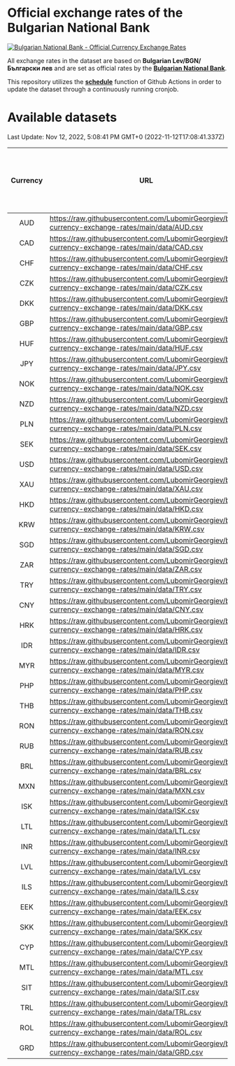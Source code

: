 # Official exchange rates of the Bulgarian National Bank

[![Bulgarian National Bank - Official Currency Exchange Rates](https://github.com/LubomirGeorgiev/bnb-currency-exchange-rates/actions/workflows/update-rates.yml/badge.svg?branch=main)](https://github.com/LubomirGeorgiev/bnb-currency-exchange-rates/actions/workflows/update-rates.yml)

All exchange rates in the dataset are based on **Bulgarian Lev/BGN/Български лев** and are set as official rates by the [**Bulgarian National Bank**](https://www.bnb.bg/Statistics/StExternalSector/StExchangeRates/StERForeignCurrencies/index.htm?toLang=_EN).

This repository utilizes the [**schedule**](https://docs.github.com/en/actions/reference/events-that-trigger-workflows) function of Github Actions in order to update the dataset through a continuously running cronjob.

# Available datasets

<!-- START LINKS (DO NOT EVER FU*ING DELETE THIS COMMENT FOR THE LOVE OF YOUR LIFE!!! IF YOU ARE CURIOS HOW IT WORKS, YOU CAN HAVE A LOOK AT ./src/updateReadme.ts) -->

Last Update: Nov 12, 2022, 5:08:41 PM GMT+0 (2022-11-12T17:08:41.337Z)

| Currency | URL                                                                                             | Number of records | Number of missing days that were filled in |
| :------: | ----------------------------------------------------------------------------------------------- | :---------------: | :----------------------------------------: |
|   AUD    | https://raw.githubusercontent.com/LubomirGeorgiev/bnb-currency-exchange-rates/main/data/AUD.csv |       8311        |                    2564                    |
|   CAD    | https://raw.githubusercontent.com/LubomirGeorgiev/bnb-currency-exchange-rates/main/data/CAD.csv |       8311        |                    2564                    |
|   CHF    | https://raw.githubusercontent.com/LubomirGeorgiev/bnb-currency-exchange-rates/main/data/CHF.csv |       8311        |                    2564                    |
|   CZK    | https://raw.githubusercontent.com/LubomirGeorgiev/bnb-currency-exchange-rates/main/data/CZK.csv |       8311        |                    2564                    |
|   DKK    | https://raw.githubusercontent.com/LubomirGeorgiev/bnb-currency-exchange-rates/main/data/DKK.csv |       8311        |                    2564                    |
|   GBP    | https://raw.githubusercontent.com/LubomirGeorgiev/bnb-currency-exchange-rates/main/data/GBP.csv |       8311        |                    2564                    |
|   HUF    | https://raw.githubusercontent.com/LubomirGeorgiev/bnb-currency-exchange-rates/main/data/HUF.csv |       8311        |                    2564                    |
|   JPY    | https://raw.githubusercontent.com/LubomirGeorgiev/bnb-currency-exchange-rates/main/data/JPY.csv |       8311        |                    2564                    |
|   NOK    | https://raw.githubusercontent.com/LubomirGeorgiev/bnb-currency-exchange-rates/main/data/NOK.csv |       8311        |                    2564                    |
|   NZD    | https://raw.githubusercontent.com/LubomirGeorgiev/bnb-currency-exchange-rates/main/data/NZD.csv |       8311        |                    2564                    |
|   PLN    | https://raw.githubusercontent.com/LubomirGeorgiev/bnb-currency-exchange-rates/main/data/PLN.csv |       8311        |                    2564                    |
|   SEK    | https://raw.githubusercontent.com/LubomirGeorgiev/bnb-currency-exchange-rates/main/data/SEK.csv |       8311        |                    2564                    |
|   USD    | https://raw.githubusercontent.com/LubomirGeorgiev/bnb-currency-exchange-rates/main/data/USD.csv |       8311        |                    2564                    |
|   XAU    | https://raw.githubusercontent.com/LubomirGeorgiev/bnb-currency-exchange-rates/main/data/XAU.csv |       8311        |                    2566                    |
|   HKD    | https://raw.githubusercontent.com/LubomirGeorgiev/bnb-currency-exchange-rates/main/data/HKD.csv |       8011        |                    2475                    |
|   KRW    | https://raw.githubusercontent.com/LubomirGeorgiev/bnb-currency-exchange-rates/main/data/KRW.csv |       8011        |                    2475                    |
|   SGD    | https://raw.githubusercontent.com/LubomirGeorgiev/bnb-currency-exchange-rates/main/data/SGD.csv |       8011        |                    2475                    |
|   ZAR    | https://raw.githubusercontent.com/LubomirGeorgiev/bnb-currency-exchange-rates/main/data/ZAR.csv |       8011        |                    2475                    |
|   TRY    | https://raw.githubusercontent.com/LubomirGeorgiev/bnb-currency-exchange-rates/main/data/TRY.csv |       6491        |                    2003                    |
|   CNY    | https://raw.githubusercontent.com/LubomirGeorgiev/bnb-currency-exchange-rates/main/data/CNY.csv |       6373        |                    1969                    |
|   HRK    | https://raw.githubusercontent.com/LubomirGeorgiev/bnb-currency-exchange-rates/main/data/HRK.csv |       6373        |                    1969                    |
|   IDR    | https://raw.githubusercontent.com/LubomirGeorgiev/bnb-currency-exchange-rates/main/data/IDR.csv |       6373        |                    1969                    |
|   MYR    | https://raw.githubusercontent.com/LubomirGeorgiev/bnb-currency-exchange-rates/main/data/MYR.csv |       6373        |                    1969                    |
|   PHP    | https://raw.githubusercontent.com/LubomirGeorgiev/bnb-currency-exchange-rates/main/data/PHP.csv |       6373        |                    1969                    |
|   THB    | https://raw.githubusercontent.com/LubomirGeorgiev/bnb-currency-exchange-rates/main/data/THB.csv |       6373        |                    1969                    |
|   RON    | https://raw.githubusercontent.com/LubomirGeorgiev/bnb-currency-exchange-rates/main/data/RON.csv |       6314        |                    1951                    |
|   RUB    | https://raw.githubusercontent.com/LubomirGeorgiev/bnb-currency-exchange-rates/main/data/RUB.csv |       6118        |                    1889                    |
|   BRL    | https://raw.githubusercontent.com/LubomirGeorgiev/bnb-currency-exchange-rates/main/data/BRL.csv |       5401        |                    1670                    |
|   MXN    | https://raw.githubusercontent.com/LubomirGeorgiev/bnb-currency-exchange-rates/main/data/MXN.csv |       5401        |                    1670                    |
|   ISK    | https://raw.githubusercontent.com/LubomirGeorgiev/bnb-currency-exchange-rates/main/data/ISK.csv |       5314        |                    1645                    |
|   LTL    | https://raw.githubusercontent.com/LubomirGeorgiev/bnb-currency-exchange-rates/main/data/LTL.csv |       5148        |                    1577                    |
|   INR    | https://raw.githubusercontent.com/LubomirGeorgiev/bnb-currency-exchange-rates/main/data/INR.csv |       5032        |                    1554                    |
|   LVL    | https://raw.githubusercontent.com/LubomirGeorgiev/bnb-currency-exchange-rates/main/data/LVL.csv |       4790        |                    1470                    |
|   ILS    | https://raw.githubusercontent.com/LubomirGeorgiev/bnb-currency-exchange-rates/main/data/ILS.csv |       4310        |                    1337                    |
|   EEK    | https://raw.githubusercontent.com/LubomirGeorgiev/bnb-currency-exchange-rates/main/data/EEK.csv |       3998        |                    1224                    |
|   SKK    | https://raw.githubusercontent.com/LubomirGeorgiev/bnb-currency-exchange-rates/main/data/SKK.csv |       2974        |                    916                     |
|   CYP    | https://raw.githubusercontent.com/LubomirGeorgiev/bnb-currency-exchange-rates/main/data/CYP.csv |       2906        |                    890                     |
|   MTL    | https://raw.githubusercontent.com/LubomirGeorgiev/bnb-currency-exchange-rates/main/data/MTL.csv |       2606        |                    801                     |
|   SIT    | https://raw.githubusercontent.com/LubomirGeorgiev/bnb-currency-exchange-rates/main/data/SIT.csv |       2544        |                    780                     |
|   TRL    | https://raw.githubusercontent.com/LubomirGeorgiev/bnb-currency-exchange-rates/main/data/TRL.csv |       1818        |                    559                     |
|   ROL    | https://raw.githubusercontent.com/LubomirGeorgiev/bnb-currency-exchange-rates/main/data/ROL.csv |       1697        |                    524                     |
|   GRD    | https://raw.githubusercontent.com/LubomirGeorgiev/bnb-currency-exchange-rates/main/data/GRD.csv |        359        |                    107                     |

<!-- END LINKS (DO NOT EVER FU*ING DELETE THIS COMMENT FOR THE LOVE OF YOUR LIFE!!! IF YOU ARE CURIOS HOW IT WORKS, YOU CAN HAVE A LOOK AT ./src/updateReadme.ts) -->
